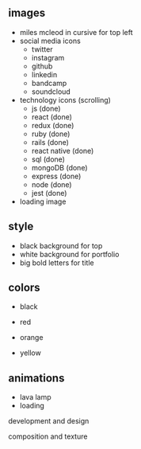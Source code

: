 ## images
  - miles mcleod in cursive for top left
  - social media icons
    - twitter
    - instagram
    - github
    - linkedin
    - bandcamp
    - soundcloud
  - technology icons (scrolling)
    - js (done)
    - react (done)
    - redux (done)
    - ruby (done)
    - rails (done)
    - react native (done)
    - sql (done)
    - mongoDB (done)
    - express (done)
    - node (done)
    - jest (done)
  - loading image


## style
  - black background for top
  - white background for portfolio
  - big bold letters for title

## colors
  - black
  - red

  - orange
  - yellow

## animations
  - lava lamp
  - loading




development and design

composition and texture
